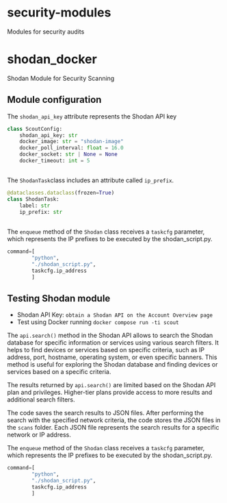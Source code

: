 # security-modules
Modules for security audits
# shodan_docker

Shodan Module for Security Scanning

## Module configuration

The `shodan_api_key` attribute represents the Shodan API key

```python
class ScoutConfig:
    shodan_api_key: str
    docker_image: str = "shodan-image"
    docker_poll_interval: float = 16.0
    docker_socket: str | None = None
    docker_timeout: int = 5
```

##

The `ShodanTask`class includes an attribute called `ip_prefix`.

```python
@dataclasses.dataclass(frozen=True)
class ShodanTask:
    label: str
    ip_prefix: str
```

## 

The `enqueue` method of the `Shodan` class receives a `taskcfg` parameter, which represents the IP prefixes to be executed by the shodan_script.py.

```python
command=[
        "python",
        "./shodan_script.py",
        taskcfg.ip_address
        ]
```

## Testing Shodan module

* Shodan API Key: `obtain a Shodan API on the Account Overview page`
* Test using Docker running `docker compose run -ti scout`

The `api.search()` method in the Shodan API allows to search the Shodan database for specific information or services using various search filters. It helps to find devices or services based on specific criteria, such as IP address, port, hostname, operating system, or even specific banners. This method is useful for exploring the Shodan database and finding devices or services based on a specific criteria.

The results returned by `api.search()` are limited based on the Shodan API plan and privileges. Higher-tier plans provide access to more results and additional search filters.

The code saves the search results to JSON files. After performing the search with the specified network criteria, the code stores the JSON files in the `scans` folder. Each JSON file represents the search results for a specific network or IP address.

The `enqueue` method of the `Shodan` class receives a `taskcfg` parameter, which represents the IP prefixes to be executed by the shodan_script.py.

```python
command=[
        "python",
        "./shodan_script.py",
        taskcfg.ip_address
        ]
```


